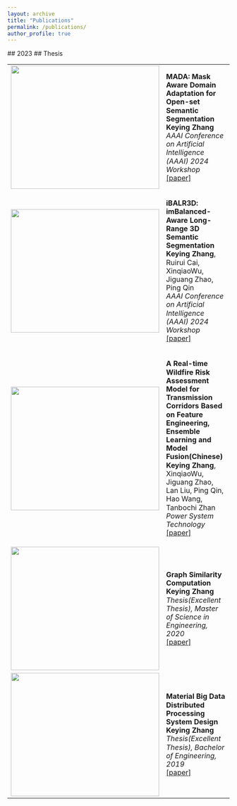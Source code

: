 ```yaml
---
layout: archive
title: "Publications"
permalink: /publications/
author_profile: true
---
```

<div align="left">
<table style="border: none;" cellpadding="0" cellspacing="0">
<tr>
## 2023
</tr>
<tr>
	<td style="border: none;">
	<img src='{{ site.url }}/images/500x300.png' width="336" height="280">
	</td>
	<td style="line-height: 1.2; border: none;">
		<p><strong>MADA: Mask Aware Domain Adaptation for Open-set Semantic Segmentation</strong>
		<br/><strong>Keying Zhang</strong>
		<br/><em>AAAI Conference on Artificial Intelligence (AAAI) 2024 Workshop</em> 
		<br/><a href="http://academicpages.github.io/files/paper1.pdf">[paper]</a>
		</p>
	</td>
</tr>
<tr>
	<td style="border: none;">
	<img src='{{ site.url }}/images/500x300.png' width="336" height="280">
	</td>
	<td style="line-height: 1.2; border: none;">
		<p><strong>iBALR3D: imBalanced-Aware Long-Range 3D Semantic Segmentation</strong>
		<br/><strong>Keying Zhang</strong>, Ruirui Cai, XinqiaoWu, Jiguang Zhao, Ping Qin
		<br/><em>AAAI Conference on Artificial Intelligence (AAAI) 2024 Workshop</em> 
		<br/><a href="http://academicpages.github.io/files/paper1.pdf">[paper]</a>
		</p>
	</td>
</tr>
<tr>
	<td style="border: none;">
	<img src='{{ site.url }}/images/500x300.png' width="336" height="280">
	</td>
		<td style="line-height: 1.2; border: none;">
		<p><strong>A Real-time Wildfire Risk Assessment Model for Transmission Corridors Based on Feature Engineering, Ensemble Learning and Model Fusion(Chinese)</strong>
		<br/><strong>Keying Zhang</strong>, XinqiaoWu, Jiguang Zhao, Lan Liu, Ping Qin, Hao Wang, Tanbochi Zhan
		<br/><em>Power System Technology </em> 
		<br/><a href="http://academicpages.github.io/files/paper1.pdf">[paper]</a>
		</p>
	</td>
</tr>
<tr>
## Thesis
</tr>
<tr>
	<td style="border: none;">
	<img src='{{ site.url }}/images/500x300.png' width="336" height="280">
	</td>
		<td style="line-height: 1.2; border: none;">
		<p><strong>Graph Similarity Computation</strong>
		<br/><strong>Keying Zhang</strong>
		<br/><em>Thesis(Excellent Thesis), Master of Science in Engineering, 2020</em> 
		<br/><a href="http://academicpages.github.io/files/paper1.pdf">[paper]</a>
		</p>
	</td>
</tr>
<tr>
	<td style="border: none;">
	<img src='{{ site.url }}/images/500x300.png' width="336" height="280">
	</td>
		<td style="line-height: 1.2; border: none;">
		<p><strong>Material Big Data Distributed Processing System Design</strong>
		<br/><strong>Keying Zhang</strong>
		<br/><em>Thesis(Excellent Thesis), Bachelor of Engineering, 2019</em> 
		<br/><a href="http://academicpages.github.io/files/paper1.pdf">[paper]</a>
		</p>
	</td>
</tr>
</table>    
</div>